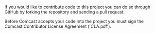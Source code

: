 If you would like to contribute code to this project you can do so through GitHub by forking the repository and sending a pull request.

Before Comcast accepts your code into the project you must sign the Comcast Contributor License Agreement ('CLA.pdf').
